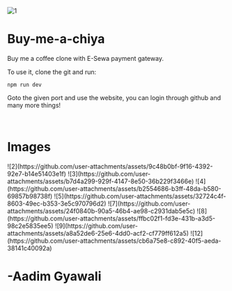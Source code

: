 ![1](https://github.com/user-attachments/assets/c1cbb99e-9d0a-400b-baf2-f82529de5b79)


# Buy-me-a-chiya
Buy me a coffee clone with E-Sewa payment gateway.

To use it, clone the git and run: 
```
npm run dev
```
Goto the given port and use the website, you can login through github and many more things!


<br>
<h1>Images</h1> 
![2](https://github.com/user-attachments/assets/9c48b0bf-9f16-4392-92e7-b14e51403e1f)
![3](https://github.com/user-attachments/assets/b7d4a299-929f-4147-8e50-36b229f3466e)
![4](https://github.com/user-attachments/assets/b2554686-b3ff-48da-b580-69857b98738f)
![5](https://github.com/user-attachments/assets/32724c4f-8603-49ec-b353-3e5c970796d2)
![7](https://github.com/user-attachments/assets/24f0840b-90a5-46b4-ae98-c2931dab5e5c)
![8](https://github.com/user-attachments/assets/ffbc02f1-fd3e-431b-a3d5-98c2e5835ee5)
![9](https://github.com/user-attachments/assets/a8a52de6-25e6-4dd0-acf2-cf779ff612a5)
![12](https://github.com/user-attachments/assets/cb6a75e8-c892-40f5-aeda-38141c40092a)


# -Aadim Gyawali
